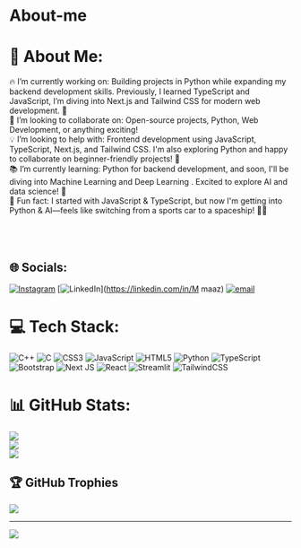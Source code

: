 # About-me
# 💫 About Me:
🔥 I’m currently working on: Building projects in Python while expanding my backend development skills. Previously, I learned TypeScript and JavaScript, I’m diving into Next.js and Tailwind CSS for modern web development. 🚀<br>🤝 I’m looking to collaborate on: Open-source projects, Python, Web Development, or anything exciting!<br>💡 I’m looking to help with: Frontend development using JavaScript, TypeScript, Next.js, and Tailwind CSS. I'm also exploring Python and happy to collaborate on beginner-friendly projects! 🚀<br>📚 I’m currently learning: Python for backend development, and soon, I'll be diving into Machine Learning and Deep Learning . Excited to explore AI and data science! 🚀<br>🎉 Fun fact: I started with JavaScript & TypeScript, but now I'm getting into Python & AI—feels like switching from a sports car to a spaceship! 🚀😆<br><br>
<br><br>


## 🌐 Socials:
[![Instagram](https://img.shields.io/badge/Instagram-%23E4405F.svg?logo=Instagram&logoColor=white)](https://instagram.com/m_a_a_z_052) [![LinkedIn](https://img.shields.io/badge/LinkedIn-%230077B5.svg?logo=linkedin&logoColor=white)](https://linkedin.com/in/M maaz) [![email](https://img.shields.io/badge/Email-D14836?logo=gmail&logoColor=white)](mailto:rajammaaz2006@gmail.com) 

# 💻 Tech Stack:
![C++](https://img.shields.io/badge/c++-%2300599C.svg?style=for-the-badge&logo=c%2B%2B&logoColor=white) ![C](https://img.shields.io/badge/c-%2300599C.svg?style=for-the-badge&logo=c&logoColor=white) ![CSS3](https://img.shields.io/badge/css3-%231572B6.svg?style=for-the-badge&logo=css3&logoColor=white) ![JavaScript](https://img.shields.io/badge/javascript-%23323330.svg?style=for-the-badge&logo=javascript&logoColor=%23F7DF1E) ![HTML5](https://img.shields.io/badge/html5-%23E34F26.svg?style=for-the-badge&logo=html5&logoColor=white) ![Python](https://img.shields.io/badge/python-3670A0?style=for-the-badge&logo=python&logoColor=ffdd54) ![TypeScript](https://img.shields.io/badge/typescript-%23007ACC.svg?style=for-the-badge&logo=typescript&logoColor=white) ![Bootstrap](https://img.shields.io/badge/bootstrap-%238511FA.svg?style=for-the-badge&logo=bootstrap&logoColor=white) ![Next JS](https://img.shields.io/badge/Next-black?style=for-the-badge&logo=next.js&logoColor=white) ![React](https://img.shields.io/badge/react-%2320232a.svg?style=for-the-badge&logo=react&logoColor=%2361DAFB) ![Streamlit](https://img.shields.io/badge/Streamlit-%23FE4B4B.svg?style=for-the-badge&logo=streamlit&logoColor=white) ![TailwindCSS](https://img.shields.io/badge/tailwindcss-%2338B2AC.svg?style=for-the-badge&logo=tailwind-css&logoColor=white)
# 📊 GitHub Stats:
![](https://github-readme-stats.vercel.app/api?username=Muhammad-maaz-0907&theme=dark&hide_border=false&include_all_commits=false&count_private=false)<br/>
![](https://nirzak-streak-stats.vercel.app/?user=Muhammad-maaz-0907&theme=dark&hide_border=false)<br/>
![](https://github-readme-stats.vercel.app/api/top-langs/?username=Muhammad-maaz-0907&theme=dark&hide_border=false&include_all_commits=false&count_private=false&layout=compact)

## 🏆 GitHub Trophies
![](https://github-profile-trophy.vercel.app/?username=Muhammad-maaz-0907&theme=radical&no-frame=false&no-bg=true&margin-w=4)

---
[![](https://visitcount.itsvg.in/api?id=Muhammad-maaz-0907&icon=0&color=0)](https://visitcount.itsvg.in)

<!-- Proudly created with GPRM ( https://gprm.itsvg.in ) -->
